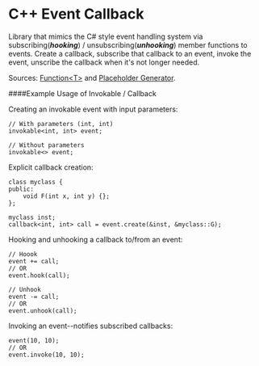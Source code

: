 # C++ Event Callback
Library that mimics the C# style event handling system via subscribing(***hooking***) / unsubscribing(***unhooking***) member functions to events. Create a callback, subscribe that callback to an event, invoke the event, unscribe the callback when it's not longer needed.

Sources: [Function\<T\>](http://stackoverflow.com/a/9568485) and [Placeholder Generator](http://stackoverflow.com/a/21664270/4988255).

####Example Usage of Invokable / Callback

Creating an invokable event with input parameters:
```
// With parameters (int, int)
invokable<int, int> event;

// Without parameters
invokable<> event;
```
Explicit callback creation:
```
class myclass {
public:
    void F(int x, int y) {};
};

myclass inst;
callback<int, int> call = event.create(&inst, &myclass::G);
```
Hooking and unhooking a callback to/from an event:
```
// Hoook
event += call;
// OR
event.hook(call);

// Unhook
event -= call;
// OR
event.unhook(call);
```
Invoking an event--notifies subscribed callbacks:
```
event(10, 10);
// OR
event.invoke(10, 10);
```
